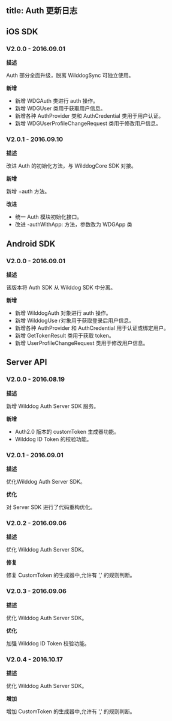 title: Auth 更新日志
---

## iOS SDK

### V2.0.0 - 2016.09.01

**描述**

Auth 部分全面升级，脱离 WilddogSync 可独立使用。

**新增**

- 新增 WDGAuth 类进行 auth 操作。
- 新增 WDGUser 类用于获取用户信息。
- 新增各种 AuthProvider 类和 AuthCredential 类用于用户认证。
- 新增 WDGUserProfileChangeRequest 类用于修改用户信息。

### V2.0.1 - 2016.09.10

**描述**

改进 Auth 的初始化方法，与 WilddogCore SDK 对接。

**新增**

新增 +auth 方法。

**改进**

- 统一 Auth 模块初始化接口。
- 改进 -authWithApp: 方法，参数改为 WDGApp 类



## Android SDK

### V2.0.0 - 2016.09.01

**描述**

 该版本将 Auth SDK 从 Wilddog SDK 中分离。

**新增**

- 新增 WilddogAuth 对象进行 auth 操作。
- 新增 WilddogUse r对象用于获取登录后用户信息。
- 新增各种 AuthProvider 和 AuthCredential 用于认证或绑定用户。
- 新增 GetTokenResult 类用于获取 token。
- 新增 UserProfileChangeRequest 类用于修改用户信息。


## Server API

### V2.0.0 - 2016.08.19

**描述**

新增 Wilddog Auth Server SDK 服务。

**新增**

- Auth2.0 版本的 customToken 生成器功能。
- Wilddog ID Token 的校验功能。

### V2.0.1 - 2016.09.01

**描述**

优化Wilddog Auth Server SDK。

**优化**

对 Server SDK 进行了代码重构优化。

### V2.0.2 - 2016.09.06

**描述**

优化 Wilddog Auth Server SDK。

**修复**

修复 CustomToken 的生成器中,允许有 ',' 的规则判断。

### V2.0.3 - 2016.09.06

**描述**

优化 Wilddog Auth Server SDK。

**优化**

加强 Wilddog ID Token 校验功能。

### V2.0.4 - 2016.10.17

**描述**

优化 Wilddog Auth Server SDK。

**增加**

增加 CustomToken 的生成器中,允许有 ',' 的规则判断。

